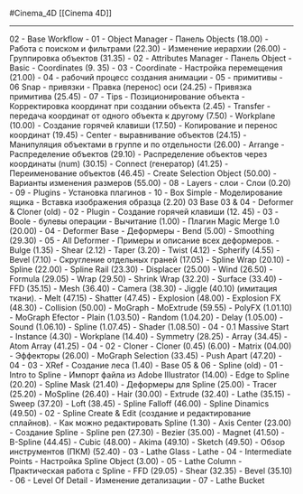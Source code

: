 #Cinema_4D 
[[Cinema 4D]]
________

02 - Base Workflow
	- 01 - Object Manager
		- Панель Objects (18.00)
			- Работа с поиском и фильтрами (22.30)
			- Изменение иерархии (26.00)
			- Группировка объектов (31.35)
	- 02 - Attributes Manager
		- Панель Object
			- Basic
			- Coordinates (9. 35)
	- 03 - Coordinate
		- Настройка перемещения (21.00)
	- 04 - рабочий процесс создания анимации
	- 05 - примитивы
	- 06 Snap - привязки
		- Правка (перенос) оси (24.25)
		- Привязка примитива (25.45)
	- 07 - Tips - Позиционирование объекта
		- Корректировка координат при создании объекта (2.45)
		- Transfer - передача координат от одного объекта к другому (7.50)
		- Workplane (10.00)
		- Создание горячей клавиши (17.50)
		- Копирование и перенос координат (19.45)
		- Center - выравнивание объектов (24.15)
		- Манипуляция объектами в группе и по отдельности (26.00)
		- Arrange - Распределение объектов (29.10)
		- Распределение объектов через координаты (num) (30.15)
		- Connect (генератор) (41.25)
		- Переименование объектов (46.45)
		- Create Selection Object (50.00)
		- Варианты изменения размеров (55.00)
	- 08 - Layers - слои
		- Слои (0.20)
	- 09 - Plugins - Установка плагинов
	- 10 - Box Simple - Моделирование ящика
		- Вставка изображения образца (2.20)
03 Base 03 & 04 - Deformer & Cloner (old)
	- 02 - Plugin
		- Создание горячей клавиши (12. 45)
	- 03 - Boole - булевы операции
		- Вычитание (1.00)
			- Плагин Magic Merge 1.0 (20.00)
	- 04 - Deformer Base - Деформеры
		- Bend (5.00)
		- Smoothing (29.30)
	- 05 - All Deformer - Примеры и описание всех деформеров. 
		- Bulge (1.35)
		- Shear (2.12)
		- Taper (3.20)
		- Twist (4.12)
		- Spherify (4.55)
		- Bevel (7.10)
			- Скругление отдельных граней (17.05)
		- Spline Wrap (20.10)
		- Spline (22.00)
		- Spline Rail (23.30)
		- Displacer (25.00)
		- Wind (26.50)
		- Formula (29.05)
		- Wrap (29.50)
		- Shrink Wrap (32.20)
		- Surface (33.40)
		- FFD (35.15)
		- Mesh (36.40)
		- Camera (38.30)
		- Jiggle (40.10) (имитация ткани).
		- Melt (47.15)
		- Shatter (47.45)
		- Explosion (48.00)
		- Explosion FX (48.30)
		- Collision (50.00)
	- MoGraph
		- MoExtrude (59.55)
		- PolyFX (1.01.10)
	- MoGraph Efector
		- Plain (1.03.50)
		- Random (1.04.20)
		- Delay (1.05.00)
		- Sound (1.06.10)
		- Spline (1.07.45)
		- Shader (1.08.50)
	- 04 - 0.1 Massive Start
		- Instance (4.30)
		- Workplane (14.40)
		- Symmetry (28.25)
		- Array (34.45)
		- Atom Array (41.25)
	- 04 - 02 - Cloner
		- Cloner (0.45) (6.00)
		- Matrix (04.00)
		- Эффекторы (26.00)
		- MoGraph Selection (33.45)
		- Push Apart (47.20)
	- 04 - 03 - XRef
		- Создание  леса (1.40)
		- 
Base 05 & 06 - Spline (old)
	- 01 - Intro to Spline
		- Импорт файла из Adobe Illustrator (14.00)
		- Edge to Spline (20.20)
		- Spline Mask (21.40)
		- Деформеры для Spline (25.00)
		- Tracer (25.20)
		- MoSpline (26.40)
		- Hair (30.00)
		- Extrude (32.40)
		- Lathe (35.15)
		- Sweep (37.20)
		- Loft (38.45)
		- Spline Falloff (46.00)
		- Spline Dinamics (49.50)
	- 02 - Spline Create & Edit (создание и редактирование сплайнов).
		- Как можно редактировать Spline (1.30)
		- Axis Center (23.00)
		- Создание Spline 
			- Spline pen (27.30)
			- Bezier (35.00)
			- Magnet (41.50)
			- B-Spline (44.45)
			- Cubic (48.00)
			- Akima (49.10)
			- Sketch (49.50)
			- Обзор инструментов (ПКМ) (52.40)
		- 03 - Lathe Glass
			- Lathe
		- 04 - Intermediate Points
			- Настройка Spline Object (3.00)
		- 05 - Lathe Column
			- Практическая работа с Spline
				- FFD (29.05)
				- Shear (32.35)
				- Bevel (35.10)
		- 06 - Level Of Detail - Изменение детализации
		- 07 - Lathe Bucket
			